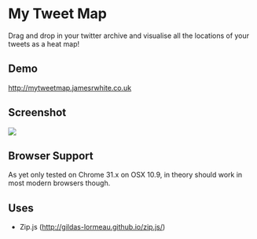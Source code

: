 My Tweet Map
============

Drag and drop in your twitter archive and visualise all the locations of your tweets as a heat map!

Demo
-----

http://mytweetmap.jamesrwhite.co.uk

Screenshot
-----------

![](https://raw.github.com/jamesrwhite/My-Tweet-Map/master/screenshot.png)

Browser Support
----------------

As yet only tested on Chrome 31.x on OSX 10.9, in theory should work in most modern browsers though.

Uses
-----

- Zip.js (http://gildas-lormeau.github.io/zip.js/)
